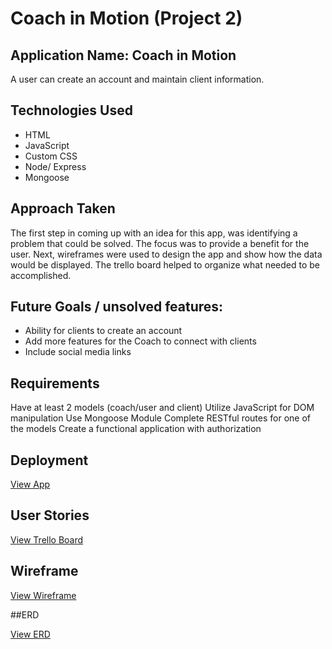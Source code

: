 # Coach in Motion (Project 2)

## Application Name: Coach in Motion

  A user can create an account and maintain client information.

## Technologies Used
  * HTML
  * JavaScript
  * Custom CSS
  * Node/ Express
  * Mongoose

  ## Approach Taken

The first step in coming up with an idea for this app, was identifying a problem that could be solved. The focus was to provide a benefit for the user.  Next, wireframes were used to design the app and show how the data would be displayed.  The trello board helped to organize what needed to be accomplished.


## Future Goals / unsolved features:

* Ability for clients to create an account
* Add more features for the Coach to connect with clients
* Include social media links

## Requirements
Have at least 2 models (coach/user and client)
Utilize JavaScript for DOM manipulation
Use Mongoose Module
Complete RESTful routes for one of the models
Create a functional application with authorization

## Deployment

[View App](https://guarded-beyond-17438.herokuapp.com/)

## User Stories

[View Trello Board](https://trello.com/b/28vG4Hw0/coach-in-motion)

## Wireframe

[View Wireframe](http://imgur.com/a/L9BII)

##ERD

[View ERD](http://imgur.com/a/TXZoV)
